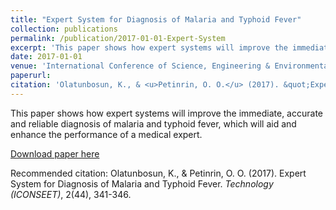 ```yaml
---
title: "Expert System for Diagnosis of Malaria and Typhoid Fever"
collection: publications
permalink: /publication/2017-01-01-Expert-System
excerpt: 'This paper shows how expert systems will improve the immediate, accurate and reliable diagnosis of malaria and typhoid fever'
date: 2017-01-01
venue: 'International Conference of Science, Engineering & Environmental Technology (ICONSEET),'
paperurl: 
citation: 'Olatunbosun, K., & <u>Petinrin, O. O.</u> (2017). &quot;Expert System for Diagnosis of Malaria and Typhoid Fever&quot;. <i>Technology (ICONSEET)</i>, 2(44), 341-346.'
---
```

This paper shows how expert systems will improve the immediate, accurate and reliable diagnosis of malaria and typhoid fever, which will aid and enhance the performance of a medical expert.

[Download paper here](http://olutomilayo.github.io/files/Paper1.pdf)

Recommended citation: Olatunbosun, K., & Petinrin, O. O. (2017). Expert System for Diagnosis of Malaria and Typhoid Fever. <i>Technology (ICONSEET)</i>, 2(44), 341-346.
